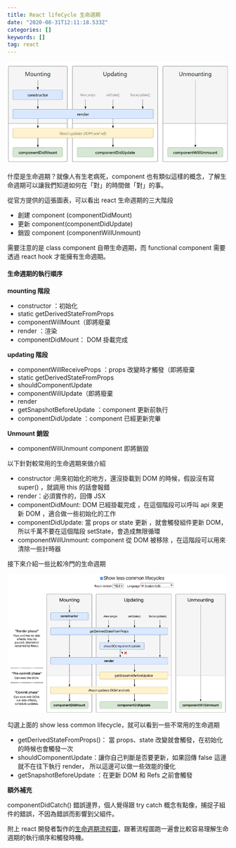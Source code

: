 ```yaml
---
title: React lifeCycle 生命週期
date: "2020-08-31T12:11:18.533Z"
categories: []
keywords: []
tag: react
---
```


![](/img/1__LJvN__m5gZ7w6zT__LrYXUJw.png)

什麼是生命週期？就像人有生老病死，component 也有類似這樣的概念，了解生命週期可以讓我們知道如何在「對」的時間做「對」的事。

從官方提供的這張圖表，可以看出 react 生命週期的三大階段

- 創建 component (componentDidMount)
- 更新 component(componentDidUpdate)
- 銷毀 component (componentWillUnmount)

需要注意的是 class component 自帶生命週期，而 functional component 需要透過 react hook 才能擁有生命週期。

#### 生命週期的執行順序

**mounting 階段**

- constructor ：初始化
- static getDerivedStateFromProps
- componentWillMount（即將廢棄
- render ：渲染
- componentDidMount： DOM 掛載完成

**updating 階段**

- componentWillReceiveProps ：props 改變時才觸發（即將廢棄
- static getDerivedStateFromProps
- shouldComponentUpdate
- componentWillUpdate（即將廢棄
- render
- getSnapshotBeforeUpdate ：component 更新前執行
- componentDidUpdate ：component 已經更新完畢

**Unmount 銷毀**

- componentWillUnmount component 即將銷毀

以下針對較常用的生命週期來做介紹

- constructor :用來初始化的地方，還沒掛載到 DOM 的時候，假設沒有寫 super() ，就調用 this 的話會報錯
- render：必須實作的，回傳 JSX
- componentDidMount: DOM 已經掛載完成 ，在這個階段可以呼叫 api 來更新 DOM ，適合做一些初始化的工作
- componentDidUpdate: 當 props or state 更新 ，就會觸發組件更新 DOM，所以千萬不要在這個階段 setState，會造成無限循環
- componentWillUnmount: component 從 DOM 被移除 ，在這階段可以用來清除一些計時器

接下來介紹一些比較冷門的生命週期

![](/img/1__g3LUEHadYk6igYZrbQwchA.png)

勾選上面的 show less common lifecycle，就可以看到一些不常用的生命週期

- getDerivedStateFromProps()： 當 props、state 改變就會觸發，在初始化的時候也會觸發一次
- shouldComponentUpdate：讓你自己判斷是否要更新，如果回傳 false 這邊就不在往下執行 render， 所以這邊可以做一些效能的優化
- getSnapshotBeforeUpdate ：在更新 DOM 和 Refs 之前會觸發

**額外補充**

componentDidCatch() 錯誤邊界，個人覺得跟 try catch 概念有點像，捕捉子組件的錯誤，不因為錯誤而影響到父組件。

附上 react 開發者製作的[生命週期流程圖](https://projects.wojtekmaj.pl/react-lifecycle-methods-diagram/)，跟著流程圖跑一遍會比較容易理解生命週期的執行順序和觸發時機。
